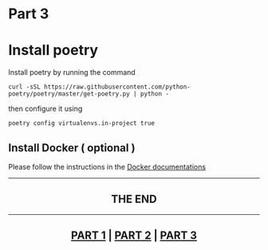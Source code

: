 # Part 3

# Install poetry

Install poetry by running the command

```
curl -sSL https://raw.githubusercontent.com/python-poetry/poetry/master/get-poetry.py | python -
```

then configure it using

```
poetry config virtualenvs.in-project true
```

## Install Docker ( optional )

Please follow the instructions in the [Docker documentations](https://docs.docker.com/get-docker/)

<hr>
<h2 align="center"> THE END </h2>
<hr>
<h2 align="center"><a href="Python installation guide.md">PART 1</a> | <a href="Python installation guide_2.md">PART 2</a> | <a href="Python installation guide_3.md">PART 3</a></h2>
